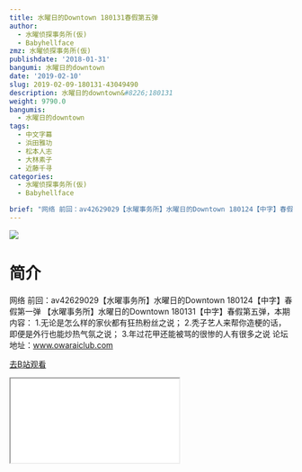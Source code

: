 ```yaml
---
title: 水曜日的Downtown 180131春假第五弹
author:
  - 水曜侦探事务所(仮)
  - Babyhellface
zmz: 水曜侦探事务所(仮)
publishdate: '2018-01-31'
bangumi: 水曜日的downtown
date: '2019-02-10'
slug: 2019-02-09-180131-43049490
description: 水曜日的downtown&#8226;180131
weight: 9790.0
bangumis:
  - 水曜日的downtown
tags:
  - 中文字幕
  - 浜田雅功
  - 松本人志
  - 大林素子
  - 近藤千寻
categories:
  - 水曜侦探事务所(仮)
  - Babyhellface

brief: "网络 前回：av42629029【水曜事务所】水曜日的Downtown 180124【中字】春假第一弹 【水曜事务所】水曜日的Downtown 180131【中字】春假第五弹，本期内容： 1.无论是怎么样的家伙都有狂热粉丝之说； 2.秃子艺人来帮你造梗的话，即便是外行也能炒热气氛之说； 3.年过花甲还能被骂的很惨的人有很多之说 论坛地址：www.owaraiclub.com"
---
```

![](https://i.imgur.com/CBoHMch.jpg)
# 简介  
网络
前回：av42629029【水曜事务所】水曜日的Downtown 180124【中字】春假第一弹
【水曜事务所】水曜日的Downtown 180131【中字】春假第五弹，本期内容：
1.无论是怎么样的家伙都有狂热粉丝之说；
2.秃子艺人来帮你造梗的话，即便是外行也能炒热气氛之说；
3.年过花甲还能被骂的很惨的人有很多之说
论坛地址：www.owaraiclub.com  

[去B站观看](https://www.bilibili.com/video/av43049490/)
<div class ="resp-container"><iframe class="testiframe" src="//player.bilibili.com/player.html?aid=43049490"", scrolling="no", allowfullscreen="true" > </iframe></div> 
